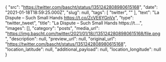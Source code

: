 {
  "src": "https://twitter.com/bascht/status/1351242808980615168",
  "date": "2021-01-18T18:59:25.000Z",
  "slug": null,
  "tags": [
    "twitter",
    ""
  ],
  "text": "La Dispute – Such Small Hands https://t.co/ZcVE6YGnVx",
  "type": "twitter_tweet",
  "title": "La Dispute – Such Small Hands https://t.…",
  "images": [],
  "category": "posts",
  "media_url": "https://img.bascht.com/twitter/2021/01/18//1351242808980615168/file.png",
  "description": null,
  "preview_url": null,
  "original_url": "https://twitter.com/bascht/status/1351242808980615168",
  "location_latitude": null,
  "additional_payload": null,
  "location_longitude": null
}
